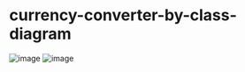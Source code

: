 # currency-converter-by-class-diagram

![image](https://github.com/StjepanPetrovic/currency-converter-by-class-diagram/assets/79259870/4d1f56c4-7fe0-4aa0-a5de-e6a2a44184fa)
![image](https://github.com/StjepanPetrovic/currency-converter-by-class-diagram/assets/79259870/309a2df1-49bc-4227-bed6-83b4c0370334)
